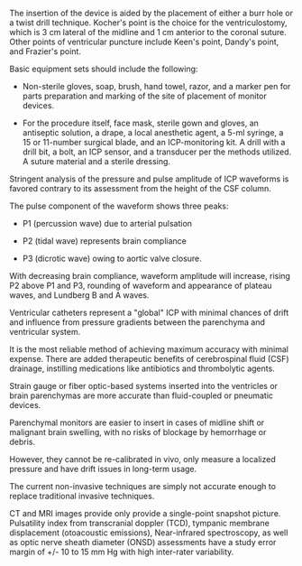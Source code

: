 The insertion of the device is aided by the placement of either a burr hole or a twist drill technique. Kocher's point is the choice for the ventriculostomy, which is 3 cm lateral of the midline and 1 cm anterior to the coronal suture. Other points of ventricular puncture include Keen's point, Dandy's point, and Frazier's point.

Basic equipment sets should include the following:

- Non-sterile gloves, soap, brush, hand towel, razor, and a marker pen for parts preparation and marking of the site of placement of monitor devices.

- For the procedure itself, face mask, sterile gown and gloves, an antiseptic solution, a drape, a local anesthetic agent, a 5-ml syringe, a 15 or 11-number surgical blade, and an ICP-monitoring kit. A drill with a drill bit, a bolt, an ICP sensor, and a transducer per the methods utilized. A suture material and a sterile dressing.

Stringent analysis of the pressure and pulse amplitude of ICP waveforms is favored contrary to its assessment from the height of the CSF column.

The pulse component of the waveform shows three peaks:

- P1 (percussion wave) due to arterial pulsation

- P2 (tidal wave) represents brain compliance

- P3 (dicrotic wave) owing to aortic valve closure.

With decreasing brain compliance, waveform amplitude will increase, rising P2 above P1 and P3, rounding of waveform and appearance of plateau waves, and Lundberg B and A waves.

Ventricular catheters represent a "global" ICP with minimal chances of drift and influence from pressure gradients between the parenchyma and ventricular system.

It is the most reliable method of achieving maximum accuracy with minimal expense. There are added therapeutic benefits of cerebrospinal fluid (CSF) drainage, instilling medications like antibiotics and thrombolytic agents.

Strain gauge or fiber optic-based systems inserted into the ventricles or brain parenchymas are more accurate than fluid-coupled or pneumatic devices.

Parenchymal monitors are easier to insert in cases of midline shift or malignant brain swelling, with no risks of blockage by hemorrhage or debris.

However, they cannot be re-calibrated in vivo, only measure a localized pressure and have drift issues in long-term usage.

The current non-invasive techniques are simply not accurate enough to replace traditional invasive techniques.

CT and MRI images provide only provide a single-point snapshot picture. Pulsatility index from transcranial doppler (TCD), tympanic membrane displacement (otoacoustic emissions), Near-infrared spectroscopy, as well as optic nerve sheath diameter (ONSD) assessments have a study error margin of +/- 10 to 15 mm Hg with high inter-rater variability.